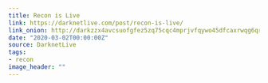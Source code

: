 ```yaml
---
title: Recon is Live
link: https://darknetlive.com/post/recon-is-live/
link_onion: http://darkzzx4avcsuofgfez5zq75cqc4mprjvfqywo45dfcaxrwqg6qrlfid.onion/post/recon-is-live/
date: "2020-03-02T00:00:00Z"
source: DarknetLive
tags:
- recon
image_header: ""
---
```

